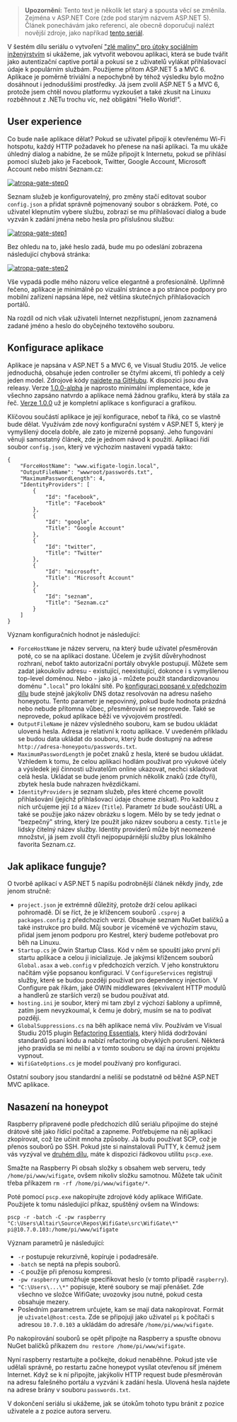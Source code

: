 <!-- dcterms:identifier = aspnetcz#5437 -->
<!-- dcterms:title = Projekt Atropa (6): Vytváříme captive portal -->
<!-- dcterms:abstract = V šestém dílu seriálu o vytvoření "zlé maliny" pro útoky sociálním inženýrstvím si ukážeme, jak vytvořit webovou aplikaci, která se bude tvářit jako autentizační captive portál a pokusí se z uživatelů vylákat přihlašovací údaje k populárním službám. Použijeme přitom ASP.NET 5 a MVC 6. -->
<!-- np9:categoryId = 2 -->
<!-- x4w:category = Bezpečnost -->
<!-- x4w:serial = Projekt Atropa -->
<!-- np9:authorId = 1 -->
<!-- np9:authorEmail = michal.valasek@altairis.cz -->
<!-- dcterms:creator = Michal Altair Valášek -->
<!-- dcterms:created = 2015-08-23T03:44:49.987+02:00 -->
<!-- dcterms:date = 2015-08-24T00:00:00+02:00 -->
<!-- x4w:pictureWidth = 150 -->
<!-- x4w:pictureHeight = 150 -->
<!-- x4w:pictureUrl = /perex-pictures/20150713-projekt-atropa-1-jak-vyrobit-z-raspberry-pi-zle-zarizeni-s-netem.jpg -->

> **Upozornění:** Tento text je několik let starý a spousta věcí se změnila. Zejména v ASP.NET Core (zde pod starým názvem ASP.NET 5). Článek ponechávám jako referenci, ale obecně doporučuji nalézt novější zdroje, jako napříkad [tento seriál](/serials/asp-net-na-raspberry-pi).

V šestém dílu seriálu o vytvoření ["zlé maliny" pro útoky sociálním inženýrstvím](http://www.aspnet.cz/articles/5429-projekt-atropa-1-jak-vyrobit-z-raspberry-pi-zle-zarizeni-s-netem) si ukážeme, jak vytvořit webovou aplikaci, která se bude tvářit jako autentizační captive portál a pokusí se z uživatelů vylákat přihlašovací údaje k populárním službám. Použijeme přitom ASP.NET 5 a MVC 6. Aplikace je poměrně triviální a nepochybně by téhož výsledku bylo možno dosáhnout i jednoduššími prostředky. Já jsem zvolil ASP.NET 5 a MVC 6, protože jsem chtěl novou platformu vyzkoušet a také zkusit na Linuxu rozběhnout z .NETu trochu víc, než obligátní "Hello World!".

## User experience

Co bude naše aplikace dělat? Pokud se uživatel připojí k otevřenému Wi-Fi hotspotu, každý HTTP požadavek ho přenese na naši aplikaci. Ta mu ukáže úhledný dialog a nabídne, že se může připojit k Internetu, pokud se přihlásí pomocí služeb jako je Facebook, Twitter, Google Account, Microsoft Account nebo místní Seznam.cz:

[![atropa-gate-step0](https://www.cdn.altairis.cz/Blog/2015/20150823-atropa-gate-step0_thumb.png "atropa-gate-step0")](https://www.cdn.altairis.cz/Blog/2015/20150823-atropa-gate-step0_2.png)

Seznam služeb je konfigurovatelný, pro změny stačí editovat soubor `config.json` a přidat správně pojmenovaný soubor s obrázkem. Poté, co uživatel klepnutím vybere službu, zobrazí se mu přihlašovací dialog a bude vyzván k zadání jména nebo hesla pro příslušnou službu:

[![atropa-gate-step1](https://www.cdn.altairis.cz/Blog/2015/20150823-atropa-gate-step1_thumb.png "atropa-gate-step1")](https://www.cdn.altairis.cz/Blog/2015/20150823-atropa-gate-step1_2.png)

Bez ohledu na to, jaké heslo zadá, bude mu po odeslání zobrazena následující chybová stránka:

[![atropa-gate-step2](https://www.cdn.altairis.cz/Blog/2015/20150823-atropa-gate-step2_thumb_1.png "atropa-gate-step2")](https://www.cdn.altairis.cz/Blog/2015/20150823-atropa-gate-step2_4.png)

Vše vypadá podle mého názoru velice elegantně a profesionálně. Upřímně řečeno, aplikace je minimálně po vizuální stránce a po stránce podpory pro mobilní zařízení napsána lépe, než většina skutečných přihlašovacích portálů.

Na rozdíl od nich však uživateli Internet nezpřístupní, jenom zaznamená zadané jméno a heslo do obyčejného textového souboru.

## Konfigurace aplikace

Aplikace je napsána v ASP.NET 5 a MVC 6, ve Visual Studiu 2015. Je velice jednoduchá, obsahuje jeden controller se čtyřmi akcemi, tři pohledy a celý jeden model. Zdrojové kódy [najdete na GitHubu](https://github.com/ridercz/WifiGate/). K dispozici jsou dva releasy. Verze [1.0.0-alpha](https://github.com/ridercz/WifiGate/releases/tag/v1.0.0-alpha) je naprosto minimální implementace, kde je všechno zapsáno natvrdo a aplikace nemá žádnou grafiku, která by stála za řeč. [Verze 1.0.0](https://github.com/ridercz/WifiGate/releases/tag/v1.0.0) už je kompletní aplikace s konfigurací a grafikou.

Klíčovou součástí aplikace je její konfigurace, neboť ta říká, co se vlastně bude dělat. Využívám zde nový konfigurační systém v ASP.NET 5, který je vymyšlený docela dobře, ale zato je mizerně popsaný. Jeho fungování věnuji samostatný článek, zde je jednom návod k použití. Aplikaci řídí soubor `config.json`, který ve výchozím nastavení vypadá takto:

    {
        "ForceHostName": "www.wifigate-login.local",
        "OutputFileName": "wwwroot/passwords.txt",
        "MaximumPasswordLength": 4,
        "IdentityProviders": [
            {
                "Id": "facebook",
                "Title": "Facebook"
            },
            {
                "Id": "google",
                "Title": "Google Account"
            },
            {
                "Id": "twitter",
                "Title": "Twitter"
            },
            {
                "Id": "microsoft",
                "Title": "Microsoft Account"
            },
            {
                "Id": "seznam",
                "Title": "Seznam.cz"
            }
        ]
    }

Význam konfiguračních hodnot je následující:

*   `ForceHostName` je název serveru, na který bude uživatel přesměrován poté, co se na aplikaci dostane. Účelem je zvýšit důvěryhodnost rozhraní, neboť takto autorizační portály obvykle postupují. Můžete sem zadat jakoukoliv adresu - existující, neexistující, dokonce i s vymyšlenou top-level doménou. Nebo - jako já - můžete použít standardizovanou doménu "`.local`" pro lokální sítě. Po [konfiguraci popsané v předchozím dílu](http://www.aspnet.cz/articles/5435-projekt-atropa-5-vytvarime-honeypot) bude stejně jakýkoliv DNS dotaz resolvován na adresu našeho honeypotu. Tento parametr je nepovinný, pokud bude hodnota prázdná nebo nebude přítomna vůbec, přesměrování se neprovede. Také se neprovede, pokud aplikace běží ve vývojovém prostředí. 
*   `OutputFileName` je název výsledného souboru, kam se budou ukládat ulovená hesla. Adresa je relativní k rootu aplikace. V uvedeném příkladu se budou data ukládat do souboru, který bude dostupný na adrese `http://adresa-honeypotu/passwords.txt`. 
*   `MaximumPasswordLength` je počet znaků z hesla, které se budou ukládat. Vzhledem k tomu, že celou aplikaci hodlám používat pro výukové účely a výsledek její činnosti uživatelům online ukazovat, nechci skladovat celá hesla. Ukládat se bude jenom prvních několik znaků (zde čtyři), zbytek hesla bude nahrazen hvězdičkami. 
*   `IdentityProviders` je seznam služeb, přes které chceme povolit přihlašování (jejichž přihlašovací údaje chceme získat). Pro každou z nich určujeme její `Id` a `Název` (`Title`). Parametr `Id` bude součástí URL a také se použije jako název obrázku s logem. Mělo by se tedy jednat o "bezpečný" string, který lze použít jako název souboru a cesty. `Title` je lidsky čitelný název služby. Identity providerů může být neomezené množství, já jsem zvolil čtyři nejpopupárnější služby plus lokálního favorita Seznam.cz. 

## Jak aplikace funguje?

O tvorbě aplikací v ASP.NET 5 napíšu podrobnější článek někdy jindy, zde jenom stručně:

*   `project.json` je extrémně důležitý, protože drží celou aplikaci pohromadě. Dí se říct, že je křížencem souborů `.csproj` a `packages.config` z předchozích verzí. Obsahuje seznam NuGet balíčků a také instrukce pro build. Můj soubor je víceméně ve výchozím stavu, přidal jsem jenom podporu pro Kestrel, který budeme potřebovat pro běh na Linuxu. 
*   `Startup.cs` je Owin Startup Class. Kód v něm se spouští jako první při startu aplikace a celou ji inicializuje. Je jakýmsi křížencem souborů `Global.asax` a `web.config` v předchozích verzích. V jeho konstruktoru načítám výše popsanou konfiguraci. V `ConfigureServices` registruji služby, které se budou později používat pro dependency injection. V Configure pak říkám, jaké OWIN middlewares (ekvivalent HTTP modulů a handlerů ze starších verzí) se budou používat atd. 
*   `hosting.ini` je soubor, který mi tam zbyl z výchozí šablony a upřímně, zatím jsem nevyzkoumal, k čemu je dobrý, musím se na to podívat později. 
*   `GlobalSuppressions.cs` na běh aplikace nemá vliv. Používám ve Visual Studiu 2015 plugin [Refactoring Essentials](http://vsrefactoringessentials.com/), který hlídá dodržování standardů psaní kódu a nabízí refactoring obvyklých porušení. Některá jeho pravidla se mi nelíbí a v tomto souboru se dají na úrovni projektu vypnout. 
*   `WifiGateOptions.cs` je model používaný pro konfiguraci. 

Ostatní soubory jsou standardní a neliší se podstatně od běžné ASP.NET MVC aplikace.

## Nasazení na honeypot

Raspberry připravené podle předchozích dílů seriálu připojíme do stejné drátové sítě jako řídící počítač a zapneme. Potřebujeme na něj aplikaci zkopírovat, což lze učinit mnoha způsoby. Já budu používat SCP, což je přenos souborů po SSH. Pokud jste si nainstalovali PuTTY, k čemuž jsem vás vyzýval ve [druhém dílu](http://www.aspnet.cz/articles/5430-projekt-atropa-2-zprovozneni-raspberry-pi-a-raspbian-linuxu), máte k dispozici řádkovou utilitu `pscp.exe`.

Smažte na Raspberry Pi obsah složky s obsahem web serveru, tedy `/home/pi/www/wifigate`, ovšem nikoliv složku samotnou. Můžete tak učinit třeba příkazem `rm -rf /home/pi/www/wifigate/*`.

Poté pomocí `pscp.exe` nakopírujte zdrojové kódy aplikace WifiGate.  Použijete k tomu následující příkaz, spuštěný ovšem na Windows:

    pscp -r -batch -C -pw raspberry "C:\Users\Altair\Source\Repos\WifiGate\src\WifiGate\*" pi@10.7.0.103:/home/pi/www/wifigate

Význam parametrů je následující:

*   `-r` postupuje rekurzivně, kopíruje i podadresáře. 
*   `-batch` se neptá na přepis souborů. 
*   `-C` použije při přenosu kompresi. 
*   `-pw raspberry` umožňuje specifikovat heslo (v tomto případě `raspberry`). 
*   `"C:\Users\...\*"` popisuje, které soubory se mají přenášet. Zde všechno ve složce WifiGate; uvozovky jsou nutné, pokud cesta obsahuje mezery. 
*   Posledním parametrem určujete, kam se mají data nakopírovat. Formát je `uživatel@host:cesta`. Zde se připojuji jako uživatel `pi` k počítači s adresou `10.7.0.103` a ukládám do adresáře `/home/pi/www/wifigate`. 

Po nakopírování souborů se opět připojte na Raspberry a spusťte obnovu NuGet balíčků příkazem `dnu restore /home/pi/www/wifigate`.

Nyní raspberry restartujte a počkejte, dokud nenaběhne. Pokud jste vše udělali správně, po restartu začne honeypot vysílat otevřenou síť jménem Internet. Když se k ní připojíte, jakýkoliv HTTP request bude přesměrován na adresu falešného portálu a vyzváni k zadání hesla. Ulovená hesla najdete na adrese brány v souboru `passwords.txt`.

V dokončení seriálu si ukážeme, jak se útokům tohoto typu bránit z pozice uživatele a z pozice autora serveru.